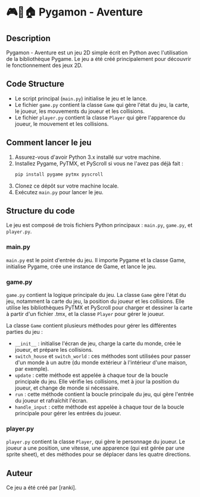 # 🎮🧭🏠 Pygamon - Aventure

## Description

Pygamon - Aventure est un jeu 2D simple écrit en Python avec l'utilisation de la bibliothèque Pygame. Le jeu a été créé principalement pour découvrir le fonctionnement des jeux 2D.

## Code Structure

- Le script principal (`main.py`) initialise le jeu et le lance.
- Le fichier `game.py` contient la classe `Game` qui gère l'état du jeu, la carte, le joueur, les mouvements du joueur et les collisions.
- Le fichier `player.py` contient la classe `Player` qui gère l'apparence du joueur, le mouvement et les collisions.

## Comment lancer le jeu

1. Assurez-vous d'avoir Python 3.x installé sur votre machine.
2. Installez Pygame, PyTMX, et PyScroll si vous ne l'avez pas déjà fait :
    ```bash
    pip install pygame pytmx pyscroll
    ```
3. Clonez ce dépôt sur votre machine locale.
4. Exécutez `main.py` pour lancer le jeu.

## Structure du code

Le jeu est composé de trois fichiers Python principaux : `main.py`, `game.py`, et `player.py`.

### main.py

`main.py` est le point d'entrée du jeu. Il importe Pygame et la classe Game, initialise Pygame, crée une instance de Game, et lance le jeu.

### game.py

`game.py` contient la logique principale du jeu. La classe `Game` gère l'état du jeu, notamment la carte du jeu, la position du joueur et les collisions. Elle utilise les bibliothèques PyTMX et PyScroll pour charger et dessiner la carte à partir d'un fichier .tmx, et la classe `Player` pour gérer le joueur.

La classe `Game` contient plusieurs méthodes pour gérer les différentes parties du jeu :

- `__init__` : initialise l'écran de jeu, charge la carte du monde, crée le joueur, et prépare les collisions.
- `switch_house` et `switch_world` : ces méthodes sont utilisées pour passer d'un monde à un autre (du monde extérieur à l'intérieur d'une maison, par exemple).
- `update` : cette méthode est appelée à chaque tour de la boucle principale du jeu. Elle vérifie les collisions, met à jour la position du joueur, et change de monde si nécessaire.
- `run` : cette méthode contient la boucle principale du jeu, qui gère l'entrée du joueur et rafraîchit l'écran.
- `handle_input` : cette méthode est appelée à chaque tour de la boucle principale pour gérer les entrées du joueur.

### player.py

`player.py` contient la classe `Player`, qui gère le personnage du joueur. Le joueur a une position, une vitesse, une apparence (qui est gérée par une sprite sheet), et des méthodes pour se déplacer dans les quatre directions.

## Auteur

Ce jeu a été créé par [ranki].
